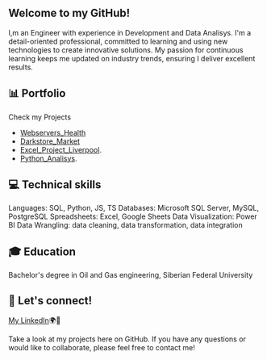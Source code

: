 ## Welcome to my GitHub!  
I,m an Engineer with experience in Development and Data Analisys. I'm a detail-oriented professional, committed to learning and using new technologies to create innovative solutions. 
My passion for continuous learning keeps me updated on industry trends, ensuring I deliver excellent results.

## 📊 Portfolio
Check my Projects 
- [Webservers_Health](https://github.com/artemrudman/Webservers_Project/)
- [Darkstore_Market](https://github.com/artemrudman/Darkstore_market)
- [Excel_Project_Liverpool]().
- [Python_Analisys]().
  
## 💻 Technical skills
Languages: SQL, Python, JS, TS
Databases: Microsoft SQL Server, MySQL, PostgreSQL
Spreadsheets: Excel, Google Sheets
Data Visualization: Power BI
Data Wrangling: data cleaning, data transformation, data integration

## 🎓 Education
Bachelor's degree in Oil and Gas engineering, Siberian Federal University

## 📧 Let's connect!
[My LinkedIn](www.linkedin.com/in/artem-rudman/)🌍🚀

Take a look at my projects here on GitHub. If you have any questions or would like to collaborate, please feel free to contact me!
